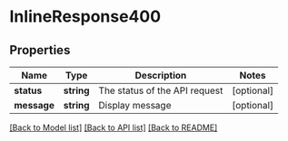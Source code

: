 # InlineResponse400

## Properties
Name | Type | Description | Notes
------------ | ------------- | ------------- | -------------
**status** | **string** | The status of the API request | [optional] 
**message** | **string** | Display message | [optional] 

[[Back to Model list]](../README.md#documentation-for-models) [[Back to API list]](../README.md#documentation-for-api-endpoints) [[Back to README]](../README.md)



